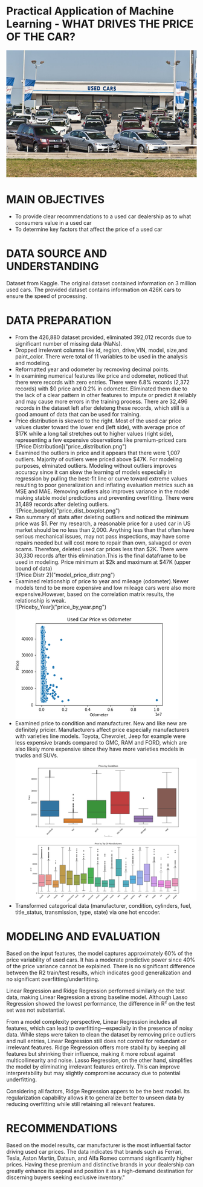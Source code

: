 # Practical Application of Machine Learning - WHAT DRIVES THE PRICE OF THE CAR?

<img src="/images/usedcardealership.jpg"/>

# MAIN OBJECTIVES
<ul>
    <li>To provide clear recommendations to a used car dealership as to what consumers value in a used car</li>
    <li>To  determine key factors that affect the price of a used car</li>
</ul>

# DATA SOURCE AND UNDERSTANDING
<p>Dataset from Kaggle. The original dataset contained information on 3 million used cars. The provided dataset contains information on 426K cars to ensure the speed of processing. </p>

# DATA PREPARATION 
<ul>
    <li>From the 426,880 dataset provided, eliminated 392,012 records due to significant number of missing data (NaNs).</li>
    <li>Dropped irrelevant columns like id, region, drive,VIN, model, size,and paint_color. There were total of 11 variables to be used in the analysis and modeling.</li>
    <li>Reformatted year and odometer by recmoving decimal points.</li>
    <li>In examining numerical features like price and odometer, noticed that there were records with zero entries. There were 6.8% records (2,372 records) with $0 price and 0.2% in odometer. Eliminated them due to the lack of a clear pattern in other features to impute or predict it reliably and may cause more errors in the training process. There are 32,496 records in the dataset left after deleteng these records, which still is a good amount of data that can be used for training. </li>
     <li>Price distribution is skewed to the right. Most of the used car price values cluster toward the lower end (left side), with average price of $17K while a long tail stretches out to higher values (right side), representing a few expensive observations like premium-priced cars </li>
   ![Price Distribution]("price_distribution.png")
    <li>Examined the outliers in price and it appears that there were 1,007 outliers. Majority of outliers were priced above $47K. For modeling purposes, elminated outliers. Modeling without outliers improves accuracy since it can skew the learning of models especially in regression by pulling the best-fit line or curve toward extreme values resulting to poor generalization and inflating evaluation metrics such as MSE and MAE. Removing outliers also improves variance in the model making stable model predictions and preventing overfitting. There were 31,489 records after deleting outliers. </li>
    ![Price_boxplot]("price_dist_boxplot.png")
    <li>Ran summary of stats after deleting outliers and noticed the minimum price was $1. Per my research, a reasonable price for a used car in US market should be no less than 2,000. Anything less than that often have serious mechanical issues, may not pass inspections, may have some repairs needed but will cost more to repair than own, salvaged or even scams. Therefore, deleted used car prices less than $2K. There were 30,330 records after this elimination.This is the final dataframe to be used in modeling. Price minimum at $2k and maximum at $47K (upper bound of data) </li>
    ![Price Distr 2]("model_price_distr.png")
    <li>Examined relationship of price to year and mileage (odometer).Newer models tend to be more expensive and low mileage cars were also more expensive.However, based on the correlation matrix results, the relationship is weak.</li>
    ![Priceby_Year]("price_by_year.png") <img src="/images/price_by_odometer.png"/> 
    <li>Examined price to condition and manufacturer. New and like new are definitely pricier. Manufacturers affect price especially manufacturers with varieties line models. Toyota, Chevrolet, Jeep for example were less expensive brands compared to GMC, RAM and FORD, which are also likely more expensive since they have more varieties models in trucks and SUVs. </li>
    <img src="/images/price_bycond_model.png"/>
    <img src="/images/price_bymanuf.png"/>
     <li>Transformed categorical data (manufacturer, condition, cylinders, fuel, title_status, transmission, type, state) via one hot encoder.</li>
</ul>

# MODELING AND EVALUATION
    
Based on the input features, the model captures approximately 60% of the price variability of used cars. It has a moderate predictive power since 40% of the price variance cannot be explained. There is no significant difference between the R2 train/test results, which indicates good generalization and no significant overfitting/underfitting.

Linear Regression and Ridge Regression performed similarly on the test data, making Linear Regression a strong baseline model. Although Lasso Regression showed the lowest performance, the difference in R² on the test set was not substantial.

From a model complexity perspective, Linear Regression includes all features, which can lead to overfitting—especially in the presence of noisy data. While steps were taken to clean the dataset by removing price outliers and null entries, Linear Regression still does not control for redundant or irrelevant features. Ridge Regression offers more stability by keeping all features but shrinking their influence, making it more robust against multicollinearity and noise. Lasso Regression, on the other hand, simplifies the model by eliminating irrelevant features entirely. This can improve interpretability but may slightly compromise accuracy due to potential underfitting.

Considering all factors, Ridge Regression appers to be the best model. Its regularization capability allows it to generalize better to unseen data by reducing overfitting while still retaining all relevant features.
   
    
# RECOMMENDATIONS

Based on the model results, car manufacturer is the most influential factor driving used car prices. The data indicates that brands such as Ferrari, Tesla, Aston Martin, Datsun, and Alfa Romeo command significantly higher prices. Having these premium and distinctive brands in your dealership can greatly enhance its appeal and position it as a high-demand destination for discerning buyers seeking exclusive inventory."